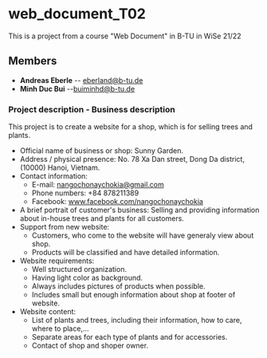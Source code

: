# web_document_T02
This is a project from a course "Web Document" in B-TU in WiSe 21/22

## Members
* **Andreas Eberle** -- [eberland@b-tu.de](mailto:eberland@b-tu.de)
* **Minh Duc Bui** --[buiminhd@b-tu.de](mailto:buiminhd@b-tu.de)

### Project description - Business description
This project is to create a website for a shop, which is for selling trees and plants.

* Official name of business or shop: Sunny Garden.
* Address / physical presence: No. 78 Xa Dan street, Dong Da district, (10000) Hanoi, Vietnam.
* Contact information:
	+ E-mail: nangochonaychokia@gmail.com
	+ Phone numbers: +84 878211389
	+ Facebook: www.facebook.com/nangochonaychokia
* A brief portrait of customer's business: Selling and providing information about in-house trees and plants for all customers.
* Support from new website:
	+ Customers, who come to the website will have generaly view about shop.
	+ Products will be classified and have detailed information.
* Website requirements:
	+ Well structured organization.
	+ Having light color as background.
	+ Always includes pictures of products when possible.
	+ Includes small but enough information about shop at footer of website.
* Website content:
	+ List of plants and trees, including their information, how to care, where to place,...
	+ Separate areas for each type of plants and for accessories.
	+ Contact of shop and shoper owner.
